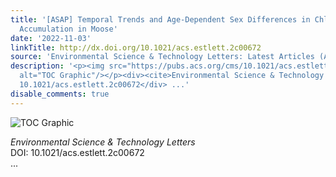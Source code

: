 ```yaml
---
title: '[ASAP] Temporal Trends and Age-Dependent Sex Differences in Chlorinated Paraffin
  Accumulation in Moose'
date: '2022-11-03'
linkTitle: http://dx.doi.org/10.1021/acs.estlett.2c00672
source: 'Environmental Science & Technology Letters: Latest Articles (ACS Publications)'
description: '<p><img src="https://pubs.acs.org/cms/10.1021/acs.estlett.2c00672/asset/images/medium/ez2c00672_0004.gif"
  alt="TOC Graphic"/></p><div><cite>Environmental Science & Technology Letters</cite></div><div>DOI:
  10.1021/acs.estlett.2c00672</div> ...'
disable_comments: true
---
```

<p><img src="https://pubs.acs.org/cms/10.1021/acs.estlett.2c00672/asset/images/medium/ez2c00672_0004.gif" alt="TOC Graphic"/></p><div><cite>Environmental Science & Technology Letters</cite></div><div>DOI: 10.1021/acs.estlett.2c00672</div> ...